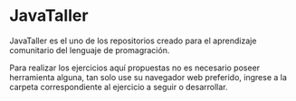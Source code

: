 # JavaTaller

JavaTaller es el uno de los repositorios creado para el aprendizaje comunitario del lenguaje de promagración.

Para realizar los ejercicios aquí propuestas no es necesario poseer herramienta alguna, tan solo use su navegador web preferido, ingrese a la carpeta correspondiente al ejercicio a seguir o desarrollar.
